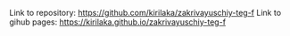 Link to repository: https://github.com/kirilaka/zakrivayuschiy-teg-f
Link to gihub pages: https://kirilaka.github.io/zakrivayuschiy-teg-f